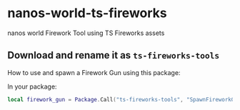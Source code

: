 # nanos-world-ts-fireworks
nanos world Firework Tool using TS Fireworks assets


## Download and rename it as `ts-fireworks-tools`

How to use and spawn a Firework Gun using this package:

In your package:

```lua
local firework_gun = Package.Call("ts-fireworks-tools", "SpawnFireworkGun", Vector(123, 123, 456), Rotation())
```
